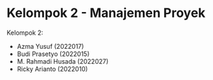# Kelompok 2 - Manajemen Proyek
Kelompok 2:
- Azma Yusuf (2022017)
- Budi Prasetyo (2022015)
- M. Rahmadi Husada (2022027)
- Ricky Arianto (2022010)
